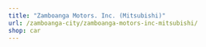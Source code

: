 ```yaml
---
title: "Zamboanga Motors. Inc. (Mitsubishi)"
url: /zamboanga-city/zamboanga-motors-inc-mitsubishi/
shop: car
---
```

